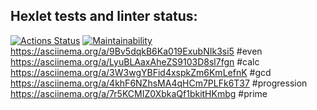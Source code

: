 ## Hexlet tests and linter status:
[![Actions Status](https://github.com/ppvldmri/php-project-45/workflows/hexlet-check/badge.svg)](https://github.com/ppvldmri/php-project-45/actions)
[![Maintainability](https://api.codeclimate.com/v1/badges/2c7f1745e8a549c8f0ef/maintainability)](https://codeclimate.com/github/ppvldmri/php-project-45/maintainability)
https://asciinema.org/a/9Bv5dqkB6Ka019ExubNIk3si5 #even
https://asciinema.org/a/LyuBLAaxAheZS9103D8sl7fgn #calc
https://asciinema.org/a/3W3wgYBFid4xspkZm6KmLefnK #gcd
https://asciinema.org/a/4khF6NZhsMA4qHCm7PLFk6T37 #progression
https://asciinema.org/a/7r5KCMIZ0XbkaQf1bkitHKmbg #prime
